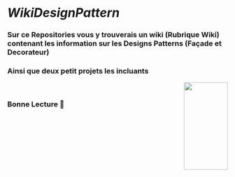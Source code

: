 <h1> <i> WikiDesignPattern </i></h1>

<h3> Sur ce Repositories vous y trouverais un wiki (Rubrique Wiki) contenant les information sur les Designs Patterns (Façade et Decorateur)</h3>
<h3>Ainsi que deux petit projets les incluants</h3>
<img  src="https://upload.wikimedia.org/wikipedia/fr/thumb/2/2e/Java_Logo.svg/550px-Java_Logo.svg.png" style="width:100px;height:200px;" ALIGN=RIGHT
   >
<br>
<h3>Bonne Lecture 📖</h3>
